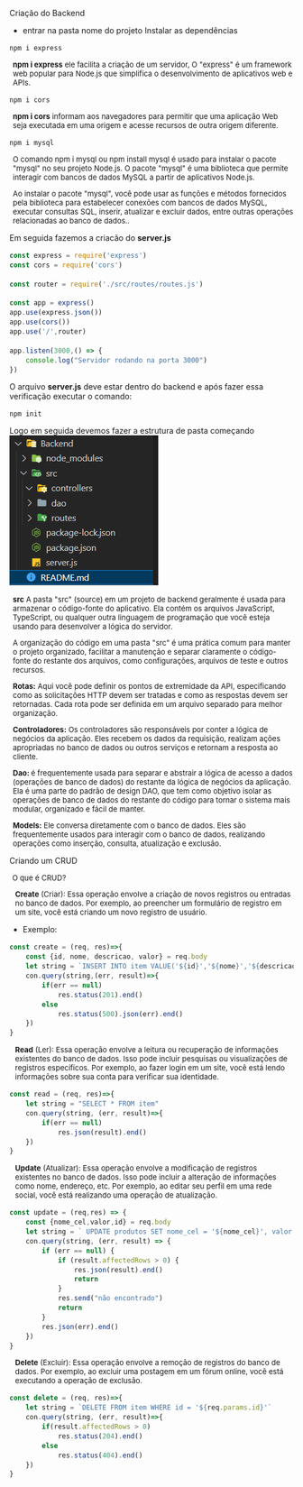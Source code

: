 Criação do Backend
- entrar na pasta nome do projeto
Instalar as dependências

```shell
npm i express
```

<p style='font-size:13px; margin-left: 6px'><b>npm i express</b> ele facilita a criação de um servidor, O "express" é um framework web popular para Node.js que simplifica o desenvolvimento de aplicativos web e APIs.</p>

```shell
npm i cors
```

<p style='font-size:13px; margin-left: 6px'><b>npm i cors</b> informam aos navegadores para permitir que uma aplicação Web seja executada em uma origem e acesse recursos de outra origem diferente.</p>

```shell
npm i mysql
```

<p style='font-size:13px; margin-left: 6px'>O comando npm i mysql ou npm install mysql é usado para instalar o pacote "mysql" no seu projeto Node.js. O pacote "mysql" é uma biblioteca que permite interagir com bancos de dados MySQL a partir de aplicativos Node.js.
</p>
<p style='font-size:13px; margin-left: 6px;'>Ao instalar o pacote "mysql", você pode usar as funções e métodos fornecidos pela biblioteca para estabelecer conexões com bancos de dados MySQL, executar consultas SQL, inserir, atualizar e excluir dados, entre outras operações relacionadas ao banco de dados..</p>

Em seguida fazemos a criacão do <b>server.js</b>

```javascript
const express = require('express')
const cors = require('cors')

const router = require('./src/routes/routes.js')

const app = express()
app.use(express.json())
app.use(cors())
app.use('/',router)

app.listen(3000,() => {
    console.log("Servidor rodando na porta 3000")
})
```

O arquivo <b>server.js</b> deve estar dentro do backend e após fazer essa verificação executar o comando:
```shell
npm init
```

Logo em seguida devemos fazer a estrutura de pasta começando
<img src="./img/src.png">

<p style='font-size:13px; margin-left: 6px;'><b>src</b> A pasta "src" (source) em um projeto de backend geralmente é usada para armazenar o código-fonte do aplicativo. Ela contém os arquivos JavaScript, TypeScript, ou qualquer outra linguagem de programação que você esteja usando para desenvolver a lógica do servidor.

<p style='font-size:13px; margin-left: 6px;'>A organização do código em uma pasta "src" é uma prática comum para manter o projeto organizado, facilitar a manutenção e separar claramente o código-fonte do restante dos arquivos, como configurações, arquivos de teste e outros recursos.</p>

<p style='font-size:13px; margin-left: 6px;'><b>Rotas:</b> Aqui você pode definir os pontos de extremidade da API, especificando como as solicitações HTTP devem ser tratadas e como as respostas devem ser retornadas. Cada rota pode ser definida em um arquivo separado para melhor organização.

<p style='font-size:13px; margin-left: 6px;'><b>Controladores:</b> Os controladores são responsáveis por conter a lógica de negócios da aplicação. Eles recebem os dados da requisição, realizam ações apropriadas no banco de dados ou outros serviços e retornam a resposta ao cliente.


<p style='font-size:13px; margin-left: 6px;'><b>Dao: </b> é frequentemente usada para separar e abstrair a lógica de acesso a dados (operações de banco de dados) do restante da lógica de negócios da aplicação. Ela é uma parte do padrão de design DAO, que tem como objetivo isolar as operações de banco de dados do restante do código para tornar o sistema mais modular, organizado e fácil de manter.

<p style='font-size:13px; margin-left: 6px;'><b>Models:</b> Ele conversa diretamente com o banco de dados. Eles são frequentemente usados para interagir com o banco de dados, realizando operações como inserção, consulta, atualização e exclusão.</p>

Criando um CRUD

<p style='font-size:13px; margin-left: 5px'>O que é CRUD?</p>
<p style='font-size:13px; margin-left: 10px;'><b>Create</b> (Criar): Essa operação envolve a criação de novos registros ou entradas no banco de dados. Por exemplo, ao preencher um formulário de registro em um site, você está criando um novo registro de usuário.</p>

- Exemplo:

```javascript
const create = (req, res)=>{
    const {id, nome, descricao, valor} = req.body
    let string = `INSERT INTO item VALUE('${id}','${nome}','${descricao}',${valor})`
    con.query(string,(err, result)=>{
        if(err == null)
            res.status(201).end()
        else
            res.status(500).json(err).end()
    })
}
```

<p style='font-size:13px; margin-left: 10px;'><b>Read</b> (Ler): Essa operação envolve a leitura ou recuperação de informações existentes do banco de dados. Isso pode incluir pesquisas ou visualizações de registros específicos. Por exemplo, ao fazer login em um site, você está lendo informações sobre sua conta para verificar sua identidade.

```javascript
const read = (req, res)=>{
    let string = "SELECT * FROM item"
    con.query(string, (err, result)=>{
        if(err == null)
            res.json(result).end()
    })
}
```

<p style='font-size:13px; margin-left: 10px;'><b>Update</b> (Atualizar): Essa operação envolve a modificação de registros existentes no banco de dados. Isso pode incluir a alteração de informações como nome, endereço, etc. Por exemplo, ao editar seu perfil em uma rede social, você está realizando uma operação de atualização.

```javascript
const update = (req,res) => {
    const {nome_cel,valor,id} = req.body
    let string = ` UPDATE produtos SET nome_cel = '${nome_cel}', valor = '${valor}' WHERE id = ${id}` 
    con.query(string, (err, result) => {
        if (err == null) {
            if (result.affectedRows > 0) {
                res.json(result).end()
                return
            }
            res.send("não encontrado")
            return
        }
        res.json(err).end()
    })
}
```

<p style='font-size:13px; margin-left: 10px;'><b>Delete</b> (Excluir): Essa operação envolve a remoção de registros do banco de dados. Por exemplo, ao excluir uma postagem em um fórum online, você está executando a operação de exclusão.

```javascript
const delete = (req, res)=>{
    let string = `DELETE FROM item WHERE id = '${req.params.id}'`
    con.query(string, (err, result)=>{
        if(result.affectedRows > 0)
            res.status(204).end()
        else
            res.status(404).end()
    })
}
```